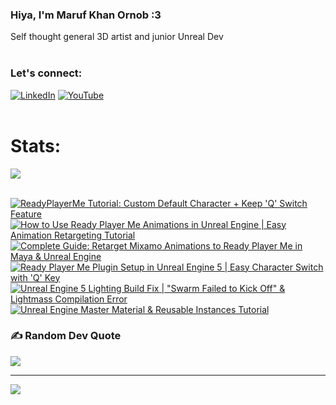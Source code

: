   ### Hiya, I'm Maruf Khan Ornob :3
  Self thought general 3D artist and junior Unreal Dev<br><br>

### Let's connect:
[![LinkedIn](https://img.shields.io/badge/LinkedIn-%230077B5.svg?logo=linkedin&logoColor=white)](https://linkedin.com/in/ornobmk) [![YouTube](https://img.shields.io/badge/YouTube-%23FF0000.svg?logo=YouTube&logoColor=white)](https://youtube.com/@buggybug1) <br><br>

<!--- # Daily Tools:
![Blender](https://img.shields.io/badge/blender-%23F5792A.svg?style=for-the-badge&logo=blender&logoColor=white) 
![Python](https://img.shields.io/badge/python-3670A0?style=for-the-badge&logo=python&logoColor=ffdd54)
![Unreal Engine](https://img.shields.io/badge/unrealengine-%23313131.svg?style=for-the-badge&logo=unrealengine&logoColor=white)
![C++](https://img.shields.io/badge/c++-%2300599C.svg?style=for-the-badge&logo=c%2B%2B&logoColor=white)
![Figma](https://img.shields.io/badge/figma-%23F24E1E.svg?style=for-the-badge&logo=figma&logoColor=white)
![Canva](https://img.shields.io/badge/Canva-%2300C4CC.svg?style=for-the-badge&logo=Canva&logoColor=white) 
![Adobe Photoshop](https://img.shields.io/badge/adobe%20photoshop-%2331A8FF.svg?style=for-the-badge&logo=adobe%20photoshop&logoColor=white)
![Adobe Premiere Pro](https://img.shields.io/badge/Adobe%20Premiere%20Pro-9999FF.svg?style=for-the-badge&logo=Adobe%20Premiere%20Pro&logoColor=white) -->

# Stats:
![](https://github-readme-stats.vercel.app/api/top-langs/?username=marufx86&theme=calm_pink&hide_border=true&include_all_commits=false&count_private=false&layout=compact)<br><br>

<!-- BEGIN YOUTUBE-CARDS -->
[![ReadyPlayerMe Tutorial: Custom Default Character + Keep 'Q' Switch Feature](https://ytcards.demolab.com/?id=UTzwNrxTbtE&title=ReadyPlayerMe+Tutorial%3A+Custom+Default+Character+%2B+Keep+%27Q%27+Switch+Feature&lang=en&timestamp=1729930027&background_color=%230d1117&title_color=%23ffffff&stats_color=%23dedede&max_title_lines=1&width=250&border_radius=5 "ReadyPlayerMe Tutorial: Custom Default Character + Keep 'Q' Switch Feature")](https://www.youtube.com/watch?v=UTzwNrxTbtE)
[![How to Use Ready Player Me Animations in Unreal Engine | Easy Animation Retargeting Tutorial](https://ytcards.demolab.com/?id=JUwQFkDHHJc&title=How+to+Use+Ready+Player+Me+Animations+in+Unreal+Engine+%7C+Easy+Animation+Retargeting+Tutorial&lang=en&timestamp=1729404293&background_color=%230d1117&title_color=%23ffffff&stats_color=%23dedede&max_title_lines=1&width=250&border_radius=5 "How to Use Ready Player Me Animations in Unreal Engine | Easy Animation Retargeting Tutorial")](https://www.youtube.com/watch?v=JUwQFkDHHJc)
[![Complete Guide: Retarget Mixamo Animations to Ready Player Me in Maya & Unreal Engine](https://ytcards.demolab.com/?id=5Klbf5Z_s4A&title=Complete+Guide%3A+Retarget+Mixamo+Animations+to+Ready+Player+Me+in+Maya+%26+Unreal+Engine&lang=en&timestamp=1728769877&background_color=%230d1117&title_color=%23ffffff&stats_color=%23dedede&max_title_lines=1&width=250&border_radius=5 "Complete Guide: Retarget Mixamo Animations to Ready Player Me in Maya & Unreal Engine")](https://www.youtube.com/watch?v=5Klbf5Z_s4A)
[![Ready Player Me Plugin Setup in Unreal Engine 5 | Easy Character Switch with 'Q' Key](https://ytcards.demolab.com/?id=7UIHfIDr8Lw&title=Ready+Player+Me+Plugin+Setup+in+Unreal+Engine+5+%7C+Easy+Character+Switch+with+%27Q%27+Key&lang=en&timestamp=1728160549&background_color=%230d1117&title_color=%23ffffff&stats_color=%23dedede&max_title_lines=1&width=250&border_radius=5 "Ready Player Me Plugin Setup in Unreal Engine 5 | Easy Character Switch with 'Q' Key")](https://www.youtube.com/watch?v=7UIHfIDr8Lw)
[![Unreal Engine 5 Lighting Build Fix | "Swarm Failed to Kick Off" & Lightmass Compilation Error](https://ytcards.demolab.com/?id=YfCh_Kupd3o&title=Unreal+Engine+5+Lighting+Build+Fix+%7C+%22Swarm+Failed+to+Kick+Off%22+%26+Lightmass+Compilation+Error&lang=en&timestamp=1727678640&background_color=%230d1117&title_color=%23ffffff&stats_color=%23dedede&max_title_lines=1&width=250&border_radius=5 "Unreal Engine 5 Lighting Build Fix | \"Swarm Failed to Kick Off\" & Lightmass Compilation Error")](https://www.youtube.com/watch?v=YfCh_Kupd3o)
[![Unreal Engine Master Material & Reusable Instances Tutorial](https://ytcards.demolab.com/?id=SAWXSYFxmkg&title=Unreal+Engine+Master+Material+%26+Reusable+Instances+Tutorial&lang=en&timestamp=1727476933&background_color=%230d1117&title_color=%23ffffff&stats_color=%23dedede&max_title_lines=1&width=250&border_radius=5 "Unreal Engine Master Material & Reusable Instances Tutorial")](https://www.youtube.com/watch?v=SAWXSYFxmkg)
<!-- END YOUTUBE-CARDS -->

### ✍️ Random Dev Quote
![](https://quotes-github-readme.vercel.app/api?type=horizontal&theme=tokyonight)

---
[![](https://visitcount.itsvg.in/api?id=marufx86&icon=1&color=0)](https://visitcount.itsvg.in)

<!-- Proudly created with GPRM ( https://gprm.itsvg.in ) -->
